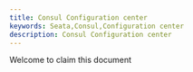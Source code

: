 ```yaml
---
title: Consul Configuration center
keywords: Seata,Consul,Configuration center
description: Consul Configuration center
---
```


Welcome to claim this document